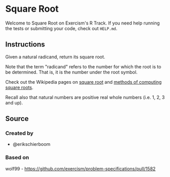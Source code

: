# Square Root

Welcome to Square Root on Exercism's R Track.
If you need help running the tests or submitting your code, check out `HELP.md`.

## Instructions

Given a natural radicand, return its square root.

Note that the term "radicand" refers to the number for which the root is to be determined.
That is, it is the number under the root symbol.

Check out the Wikipedia pages on [square root][square-root] and [methods of computing square roots][computing-square-roots].

Recall also that natural numbers are positive real whole numbers (i.e. 1, 2, 3 and up).

[square-root]: https://en.wikipedia.org/wiki/Square_root
[computing-square-roots]: https://en.wikipedia.org/wiki/Methods_of_computing_square_roots

## Source

### Created by

- @erikschierboom

### Based on

wolf99 - https://github.com/exercism/problem-specifications/pull/1582